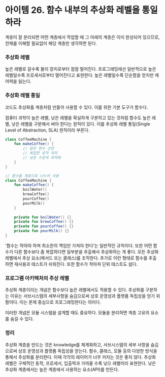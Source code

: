 아이템 26. 함수 내부의 추상화 레벨을 통일하라
=========================
계층이 잘 분리되면 어떤 계층에서 작업할 때 그 아래의 계층은 이미 완성되어 있으므로, 전체를 이해할 필요없이 해당 계층만 생각하면 된다.

### 추상화 레벨
높은 레벨로 갈수록 물리 장치로부터 점점 멀어진다. 프로그래밍에선 일반적으로 높은 레벨일수록 프로세서로부터 멀어진다고 표현한다. 높은 레벨일수록 단순함을 얻지만 제어력을 잃는다.

### 추상화 레벨 통일
코드도 추상화를 계층처럼 만들어 사용할 수 있다. 이를 위한 기본 도구가 함수다.

컴퓨터 과학이 높은 레벨, 낮은 레벨을 확실하게 구분하고 있는 것처럼 함수도 높은 레벨, 낮은 레벨을 구분해서 써야 한다는 원칙이 있다. 
이를 추상화 레벨 통일(Single Level of Abstraction, SLA) 원칙이라 부른다.

```kotlin
class CoffeeMachine {
    fun makeCoffee() {
        // 많은 변수 선언
        // 복잡한 로직 처리
        // 낮은 수준의 최적화
    }
}

// 함수를 계층으로 나누어 사용
class CoffeeMachine {
    fun makeCoffee() {
        boilWater()
        brewCoffee()
        pourCoffee()
        pourMilk()
    }
    
    private fun boilWater() {}
    private fun brewCoffee() {}
    private fun pourCoffee() {}
    private fun pourMilk() {}
}
```

'함수는 작아야 하며 최소한의 책임만 가져야 한다'는 일반적인 규칙이다. 또한 어떤 함수가 다른 함수보다 좀 복잡하다면 일부분을 추출해서 추상화하는 게 좋다. 
모든 추상화 레벨에서 추상 요소(메서드 또는 클래스)를 조작한다. 추가로 이런 형태로 함수를 추출하면 재사용과 테스트가 쉬워진다. 또한 함수가 작아져 단위 테스트도 쉽다.

### 프로그램 아키텍처의 추상 레벨
추상화 계층이라는 개념은 함수보다 높은 레벨에서도 적용할 수 있다. 추상화를 구분하는 이유는 서브시스템의 세부사항을 숨김으로써 상호 운영성과 플랫폼 독립성을 얻기 위함이다. 이는 문제 중심으로 프로그래밍한다는 의미다.

이러한 개념은 모듈 시스템을 설계할 때도 중요하다. 모듈을 분리하면 계층 고유의 요소를 숨길 수 있다.

### 정리
추상화 계층을 만드는 것은 knowledge를 체계화하고, 서브시스템의 세부 사항을 숨김으로써 상호 운영성과 플랫폼 독립성을 얻는다.
함수, 클래스, 모듈 등의 다양한 방식을 통해서 추상화를 분리한다. 이때 각각의 레이어가 너무 커지는 것은 좋지 않다.
추상화 레벨은 구체적인 동작, 프로세서, 입출력과 가까울 수록 낮으 레벨이라 표현한다. 낮은 추상화 계층에서는 높은 계층에서 사용하는 요소(API)를 만든다.